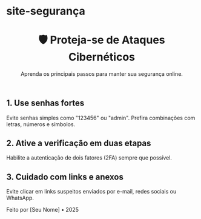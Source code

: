 # site-segurança
<!DOCTYPE html>
<html lang="pt-BR">
<head>
  <meta charset="UTF-8">
  <title>Segurança Cibernética para Todos</title>
</head>
<body>
  <header>
    <h1>🛡️ Proteja-se de Ataques Cibernéticos</h1>
    <p>Aprenda os principais passos para manter sua segurança online.</p>
  </header>
  <main>
    <section>
      <h2>1. Use senhas fortes</h2>
      <p>Evite senhas simples como "123456" ou "admin". Prefira combinações com letras, números e símbolos.</p>
    </section>
    <section>
      <h2>2. Ative a verificação em duas etapas</h2>
      <p>Habilite a autenticação de dois fatores (2FA) sempre que possível.</p>
    </section>
    <section>
      <h2>3. Cuidado com links e anexos</h2>
      <p>Evite clicar em links suspeitos enviados por e-mail, redes sociais ou WhatsApp.</p>
    </section>
  </main>
  <footer>
    <p>Feito por [Seu Nome] • 2025</p>
  </footer>
</body>
</html>
